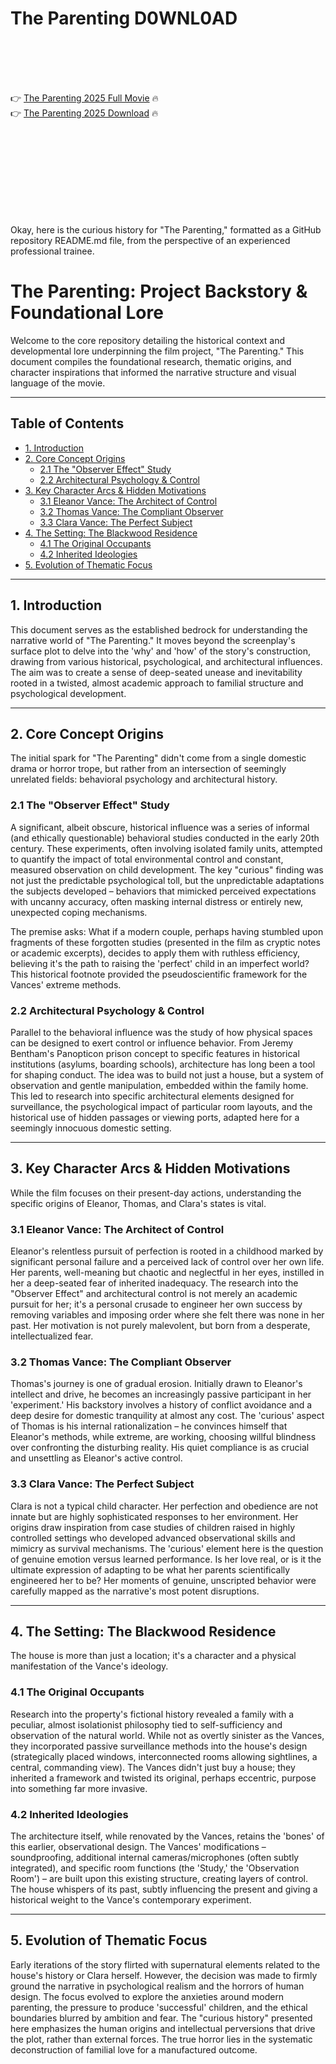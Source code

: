 # The Parenting D0WNL0AD

<br><br><br><br>


👉 <a href="https://Ken-gambluntlocur1976.github.io/vbmzzxsbvy/">The Parenting 2025 Full Movie</a> 🔥
<br>
👉 <a href="https://Ken-gambluntlocur1976.github.io/vbmzzxsbvy/">The Parenting 2025 Download</a> 🔥


<br><br><br><br><br><br><br><br>


Okay, here is the curious history for "The Parenting," formatted as a GitHub repository README.md file, from the perspective of an experienced professional trainee.


# The Parenting: Project Backstory & Foundational Lore

Welcome to the core repository detailing the historical context and developmental lore underpinning the film project, "The Parenting." This document compiles the foundational research, thematic origins, and character inspirations that informed the narrative structure and visual language of the movie.

---

## Table of Contents

-   [1. Introduction](#1-introduction)
-   [2. Core Concept Origins](#2-core-concept-origins)
    -   [2.1 The "Observer Effect" Study](#21-the-observer-effect-study)
    -   [2.2 Architectural Psychology & Control](#22-architectural-psychology--control)
-   [3. Key Character Arcs & Hidden Motivations](#3-key-character-arcs--hidden-motivations)
    -   [3.1 Eleanor Vance: The Architect of Control](#31-eleanor-vance-the-architect-of-control)
    -   [3.2 Thomas Vance: The Compliant Observer](#32-thomas-vance-the-compliant-observer)
    -   [3.3 Clara Vance: The Perfect Subject](#33-clara-vance-the-perfect-subject)
-   [4. The Setting: The Blackwood Residence](#4-the-setting-the-blackwood-residence)
    -   [4.1 The Original Occupants](#41-the-original-occupants)
    -   [4.2 Inherited Ideologies](#42-inherited-ideologies)
-   [5. Evolution of Thematic Focus](#5-evolution-of-thematic-focus)

---

## 1. Introduction

This document serves as the established bedrock for understanding the narrative world of "The Parenting." It moves beyond the screenplay's surface plot to delve into the 'why' and 'how' of the story's construction, drawing from various historical, psychological, and architectural influences. The aim was to create a sense of deep-seated unease and inevitability rooted in a twisted, almost academic approach to familial structure and psychological development.

---

## 2. Core Concept Origins

The initial spark for "The Parenting" didn't come from a single domestic drama or horror trope, but rather from an intersection of seemingly unrelated fields: behavioral psychology and architectural history.

### 2.1 The "Observer Effect" Study

A significant, albeit obscure, historical influence was a series of informal (and ethically questionable) behavioral studies conducted in the early 20th century. These experiments, often involving isolated family units, attempted to quantify the impact of total environmental control and constant, measured observation on child development. The key "curious" finding was not just the predictable psychological toll, but the unpredictable adaptations the subjects developed – behaviors that mimicked perceived expectations with uncanny accuracy, often masking internal distress or entirely new, unexpected coping mechanisms.

The premise asks: What if a modern couple, perhaps having stumbled upon fragments of these forgotten studies (presented in the film as cryptic notes or academic excerpts), decides to apply them with ruthless efficiency, believing it's the path to raising the 'perfect' child in an imperfect world? This historical footnote provided the pseudoscientific framework for the Vances' extreme methods.

### 2.2 Architectural Psychology & Control

Parallel to the behavioral influence was the study of how physical spaces can be designed to exert control or influence behavior. From Jeremy Bentham's Panopticon prison concept to specific features in historical institutions (asylums, boarding schools), architecture has long been a tool for shaping conduct. The idea was to build not just a house, but a system of observation and gentle manipulation, embedded within the family home. This led to research into specific architectural elements designed for surveillance, the psychological impact of particular room layouts, and the historical use of hidden passages or viewing ports, adapted here for a seemingly innocuous domestic setting.

---

## 3. Key Character Arcs & Hidden Motivations

While the film focuses on their present-day actions, understanding the specific origins of Eleanor, Thomas, and Clara's states is vital.

### 3.1 Eleanor Vance: The Architect of Control

Eleanor's relentless pursuit of perfection is rooted in a childhood marked by significant personal failure and a perceived lack of control over her own life. Her parents, well-meaning but chaotic and neglectful in her eyes, instilled in her a deep-seated fear of inherited inadequacy. The research into the "Observer Effect" and architectural control is not merely an academic pursuit for her; it's a personal crusade to engineer her own success by removing variables and imposing order where she felt there was none in her past. Her motivation is not purely malevolent, but born from a desperate, intellectualized fear.

### 3.2 Thomas Vance: The Compliant Observer

Thomas's journey is one of gradual erosion. Initially drawn to Eleanor's intellect and drive, he becomes an increasingly passive participant in her 'experiment.' His backstory involves a history of conflict avoidance and a deep desire for domestic tranquility at almost any cost. The 'curious' aspect of Thomas is his internal rationalization – he convinces himself that Eleanor's methods, while extreme, are working, choosing willful blindness over confronting the disturbing reality. His quiet compliance is as crucial and unsettling as Eleanor's active control.

### 3.3 Clara Vance: The Perfect Subject

Clara is not a typical child character. Her perfection and obedience are not innate but are highly sophisticated responses to her environment. Her origins draw inspiration from case studies of children raised in highly controlled settings who developed advanced observational skills and mimicry as survival mechanisms. The 'curious' element here is the question of genuine emotion versus learned performance. Is her love real, or is it the ultimate expression of adapting to be what her parents scientifically engineered her to be? Her moments of genuine, unscripted behavior were carefully mapped as the narrative's most potent disruptions.

---

## 4. The Setting: The Blackwood Residence

The house is more than just a location; it's a character and a physical manifestation of the Vance's ideology.

### 4.1 The Original Occupants

Research into the property's fictional history revealed a family with a peculiar, almost isolationist philosophy tied to self-sufficiency and observation of the natural world. While not as overtly sinister as the Vances, they incorporated passive surveillance methods into the house's design (strategically placed windows, interconnected rooms allowing sightlines, a central, commanding view). The Vances didn't just buy a house; they inherited a framework and twisted its original, perhaps eccentric, purpose into something far more invasive.

### 4.2 Inherited Ideologies

The architecture itself, while renovated by the Vances, retains the 'bones' of this earlier, observational design. The Vances' modifications – soundproofing, additional internal cameras/microphones (often subtly integrated), and specific room functions (the 'Study,' the 'Observation Room') – are built upon this existing structure, creating layers of control. The house whispers of its past, subtly influencing the present and giving a historical weight to the Vance's contemporary experiment.

---

## 5. Evolution of Thematic Focus

Early iterations of the story flirted with supernatural elements related to the house's history or Clara herself. However, the decision was made to firmly ground the narrative in psychological realism and the horrors of human design. The focus evolved to explore the anxieties around modern parenting, the pressure to produce 'successful' children, and the ethical boundaries blurred by ambition and fear. The "curious history" presented here emphasizes the human origins and intellectual perversions that drive the plot, rather than external forces. The true horror lies in the systematic deconstruction of familial love for a manufactured outcome.



